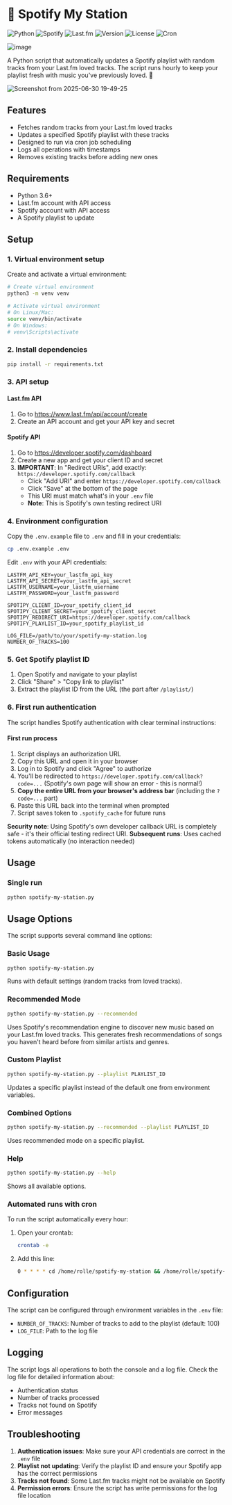# 🎵 Spotify My Station

![Python](https://img.shields.io/badge/python-3670A0?style=for-the-badge&logo=python&logoColor=ffdd54) ![Spotify](https://img.shields.io/badge/Spotify-1DB954?style=for-the-badge&logo=spotify&logoColor=white) ![Last.fm](https://img.shields.io/badge/last.fm-D51007?style=for-the-badge&logo=last.fm&logoColor=white) ![Version](https://img.shields.io/badge/version-1.0.0-blue?style=for-the-badge) ![License](https://img.shields.io/badge/License-MIT-green.svg?style=for-the-badge) ![Cron](https://img.shields.io/badge/Cron-Compatible-orange?style=for-the-badge&logo=linux&logoColor=white)

![image](https://github.com/user-attachments/assets/6c3e1c17-483e-450f-ae59-60564c69548b)

A Python script that automatically updates a Spotify playlist with random tracks from your Last.fm loved tracks. The script runs hourly to keep your playlist fresh with music you've previously loved. 🔄

![Screenshot from 2025-06-30 19-49-25](https://github.com/user-attachments/assets/38b60f90-2725-4b56-9897-e644b5df7d1b)

## Features

- Fetches random tracks from your Last.fm loved tracks
- Updates a specified Spotify playlist with these tracks
- Designed to run via cron job scheduling
- Logs all operations with timestamps
- Removes existing tracks before adding new ones

## Requirements

- Python 3.6+
- Last.fm account with API access
- Spotify account with API access
- A Spotify playlist to update

## Setup

### 1. Virtual environment setup

Create and activate a virtual environment:

```bash
# Create virtual environment
python3 -m venv venv

# Activate virtual environment
# On Linux/Mac:
source venv/bin/activate
# On Windows:
# venv\Scripts\activate
```

### 2. Install dependencies

```bash
pip install -r requirements.txt
```

### 3. API setup

#### Last.fm API

1. Go to https://www.last.fm/api/account/create
2. Create an API account and get your API key and secret

#### Spotify API

1. Go to https://developer.spotify.com/dashboard
2. Create a new app and get your client ID and secret
3. **IMPORTANT**: In "Redirect URIs", add exactly: `https://developer.spotify.com/callback`
   - Click "Add URI" and enter `https://developer.spotify.com/callback`
   - Click "Save" at the bottom of the page
   - This URI must match what's in your `.env` file
   - **Note**: This is Spotify's own testing redirect URI

### 4. Environment configuration

Copy the `.env.example` file to `.env` and fill in your credentials:

```bash
cp .env.example .env
```

Edit `.env` with your API credentials:

```env
LASTFM_API_KEY=your_lastfm_api_key
LASTFM_API_SECRET=your_lastfm_api_secret
LASTFM_USERNAME=your_lastfm_username
LASTFM_PASSWORD=your_lastfm_password

SPOTIPY_CLIENT_ID=your_spotify_client_id
SPOTIPY_CLIENT_SECRET=your_spotify_client_secret
SPOTIPY_REDIRECT_URI=https://developer.spotify.com/callback
SPOTIFY_PLAYLIST_ID=your_spotify_playlist_id

LOG_FILE=/path/to/your/spotify-my-station.log
NUMBER_OF_TRACKS=100
```

### 5. Get Spotify playlist ID

1. Open Spotify and navigate to your playlist
2. Click "Share" > "Copy link to playlist"
3. Extract the playlist ID from the URL (the part after `/playlist/`)

### 6. First run authentication

The script handles Spotify authentication with clear terminal instructions:

#### First run process

1. Script displays an authorization URL
2. Copy this URL and open it in your browser
3. Log in to Spotify and click "Agree" to authorize
4. You'll be redirected to `https://developer.spotify.com/callback?code=...` (Spotify's own page will show an error - this is normal!)
5. **Copy the entire URL from your browser's address bar** (including the `?code=...` part)
6. Paste this URL back into the terminal when prompted
7. Script saves token to `.spotify_cache` for future runs

**Security note**: Using Spotify's own developer callback URL is completely safe - it's their official testing redirect URI.
**Subsequent runs**: Uses cached tokens automatically (no interaction needed)

## Usage

### Single run

```bash
python spotify-my-station.py
```

## Usage Options

The script supports several command line options:

### Basic Usage
```bash
python spotify-my-station.py
```
Runs with default settings (random tracks from loved tracks).

### Recommended Mode
```bash
python spotify-my-station.py --recommended
```
Uses Spotify's recommendation engine to discover new music based on your Last.fm loved tracks. This generates fresh recommendations of songs you haven't heard before from similar artists and genres.

### Custom Playlist
```bash
python spotify-my-station.py --playlist PLAYLIST_ID
```
Updates a specific playlist instead of the default one from environment variables.

### Combined Options
```bash
python spotify-my-station.py --recommended --playlist PLAYLIST_ID
```
Uses recommended mode on a specific playlist.

### Help
```bash
python spotify-my-station.py --help
```
Shows all available options.

### Automated runs with cron

To run the script automatically every hour:

1. Open your crontab:
   ```bash
   crontab -e
   ```

2. Add this line:
   ```bash
   0 * * * * cd /home/rolle/spotify-my-station && /home/rolle/spotify-my-station/venv/bin/python spotify-my-station.py >> /dev/null 2>&1
   ```

## Configuration

The script can be configured through environment variables in the `.env` file:

- `NUMBER_OF_TRACKS`: Number of tracks to add to the playlist (default: 100)
- `LOG_FILE`: Path to the log file

## Logging

The script logs all operations to both the console and a log file. Check the log file for detailed information about:
- Authentication status
- Number of tracks processed
- Tracks not found on Spotify
- Error messages

## Troubleshooting

1. **Authentication issues**: Make sure your API credentials are correct in the `.env` file
2. **Playlist not updating**: Verify the playlist ID and ensure your Spotify app has the correct permissions
3. **Tracks not found**: Some Last.fm tracks might not be available on Spotify
4. **Permission errors**: Ensure the script has write permissions for the log file location
